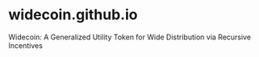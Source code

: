 # widecoin.github.io
 Widecoin: A Generalized Utility Token for Wide Distribution via Recursive Incentives 
